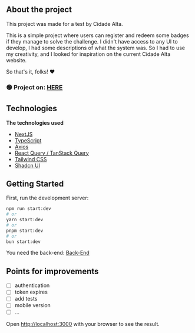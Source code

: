 ## About the project

This project was made for a test by Cidade Alta.

This is a simple project where users can register and redeem some badges if they manage to solve the challenge.
I didn't have access to any UI to develop, I had some descriptions of what the system was. So I had to use my creativity, and I looked for inspiration on the current Cidade Alta website.

So that's it, folks! ❤️

### 🟢 Project on: [HERE](https://cda-frontend-tau.vercel.app)

## Technologies

<strong>The technologies used</strong>
- [NextJS](https://nextjs.org)
- [TypeScript](typescriptlang.org/)
- [Axios](https://axios-http.com)
- [React Query / TanStack Query](https://tanstack.com)
- [Tailwind CSS](https://tailwindcss.com)
- [Shadcn UI](https://ui.shadcn.com)

## Getting Started

First, run the development server:

```bash
npm run start:dev
# or
yarn start:dev
# or
pnpm start:dev
# or
bun start:dev
```
You need the back-end: [Back-End](https://github.com/brunoaalexandree/cda-backend)

## Points for improvements

- [ ] authentication
- [ ] token expires
- [ ] add tests
- [ ] mobile version
- [ ] ...

Open [http://localhost:3000](http://localhost:3000) with your browser to see the result.
